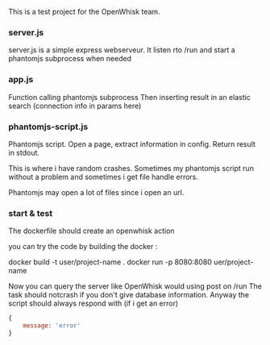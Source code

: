 This is a test project for the OpenWhisk team.


### server.js

server.js is a simple express webserveur. It listen rto /run and start a phantomjs subprocess when needed

### app.js

Function calling phantomjs subprocess
Then inserting result in an elastic search (connection info in params here)

### phantomjs-script.js

Phantomjs script. Open a page, extract information in config. Return result in stdout.

This is where i have random crashes. Sometimes my phantomjs script run without a problem and sometimes i get file handle errors.

Phantomjs may open a lot of files since i open an url.


### start & test

The dockerfile should create an openwhisk action

you can try the code by building the docker :

docker build -t user/project-name .
docker run -p 8080:8080 uer/project-name

Now you can query the server like OpenWhisk would using post on /run
The task should notcrash if you don't give database information. Anyway the script should always respond with (if i get an error)

```javascript
{
	message: 'error'
}
```